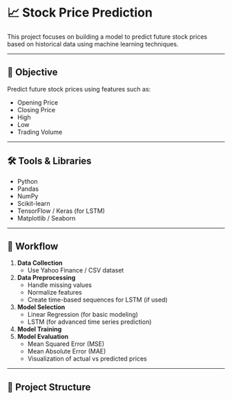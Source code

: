 # 📈 Stock Price Prediction

This project focuses on building a model to predict future stock prices based on historical data using machine learning techniques.

---

## 🧾 Objective

Predict future stock prices using features such as:
- Opening Price
- Closing Price
- High
- Low
- Trading Volume

---

## 🛠️ Tools & Libraries

- Python
- Pandas
- NumPy
- Scikit-learn
- TensorFlow / Keras (for LSTM)
- Matplotlib / Seaborn

---

## 🔄 Workflow

1. **Data Collection**
   - Use Yahoo Finance / CSV dataset
2. **Data Preprocessing**
   - Handle missing values
   - Normalize features
   - Create time-based sequences for LSTM (if used)
3. **Model Selection**
   - Linear Regression (for basic modeling)
   - LSTM (for advanced time series prediction)
4. **Model Training**
5. **Model Evaluation**
   - Mean Squared Error (MSE)
   - Mean Absolute Error (MAE)
   - Visualization of actual vs predicted prices

---

## 📂 Project Structure

